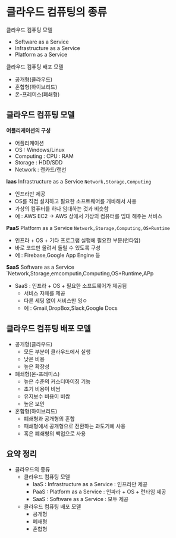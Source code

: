 # 클라우드 컴퓨팅의 종류

클라우드 컴퓨팅 모델
- Software as a Service
- Infrastructure as a Service
- Platform as a Service

클라우드 컴퓨팅 배포 모델
- 공개형(클라우드)
- 혼합형(하이브리드)
- 온-프레미스(폐쇄형)


## 클라우드 컴퓨팅 모델
**어플리케이션의 구성**
- 어플리케이션
- OS : Windows/Linux
- Computing : CPU : RAM
- Storage : HDD/SDD
- Network : 랜카드/랜선

**Iaas**
Infrastructure as a Service
`Network,Storage,Computing`
- 인프라만 제공
- OS를 직접 설치하고 필요한 소프트웨어를 개바해서 사용
- 가상의 컴퓨터를 하나 임대하는 것과 비슷함
- 예 : AWS EC2 -> AWS 상에서 가상의 컴퓨터를 임대 해주는 서비스

**PaaS**
Platform as a Service
`Network,Storage,Computing,OS+Runtime`
- 인프라 + OS + 기타 프로그램 실행에 필요한 부분(런타임)
- 바로 코드만 올려서 돌릴 수 있도록 구성
- 예 : Firebase,Google App Engine 등


**SaaS**
Software as a Service 
`Network,Storage,emcomputin,Computing,OS+Runtime,APp
- SaaS : 인프라 + OS + 필요한 소프트웨어가 제공됨
    - 서비스 자체를 제공
    - 다른 세팅 없이 서비스만 잉ㅇ
    - 예 : Gmail,DropBox,Slack,Google Docs

## 클라우드 컴퓨팅 배포 모델
- 공개형(클라우드)
    - 모든 부분이 클라우드에서 실행
    - 낮은 비용
    - 높은 확장성
- 폐쇄형(온-프레미스)
    - 높은 수준의 커스터마이징 기능
    - 초기 비용이 비쌈
    - 유지보수 비용이 비쌈
    - 높은 보안
- 혼합형(하이브리드)
    - 폐쇄형과 공개형의 혼합
    - 패쇄형에서 공개형으로 전환하는 과도기에 사용
    - 혹은 폐쇄형의 백업으로 사용


## 요약 정리
- 클라우드의 종류
    - 클라우드 컴퓨팅 모델
        - IaaS : Infrastructure as a Service : 인프라만 제공
        - PaaS : Platform as a Service : 인파라 + OS + 런타임 제공
        - SaaS : Software as a Service : 모두 제공
    - 클라우드 컴퓨팅 배포 모델
        - 공개형
        - 폐쇄형
        - 혼합형